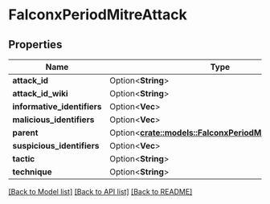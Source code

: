 # FalconxPeriodMitreAttack

## Properties

Name | Type | Description | Notes
------------ | ------------- | ------------- | -------------
**attack_id** | Option<**String**> |  | [optional]
**attack_id_wiki** | Option<**String**> |  | [optional]
**informative_identifiers** | Option<**Vec<String>**> |  | [optional]
**malicious_identifiers** | Option<**Vec<String>**> |  | [optional]
**parent** | Option<[**crate::models::FalconxPeriodMitreAttackParent**](falconx.MITREAttackParent.md)> |  | [optional]
**suspicious_identifiers** | Option<**Vec<String>**> |  | [optional]
**tactic** | Option<**String**> |  | [optional]
**technique** | Option<**String**> |  | [optional]

[[Back to Model list]](./README.md#documentation-for-models) [[Back to API list]](./README.md#documentation-for-api-endpoints) [[Back to README]](../README.md)
